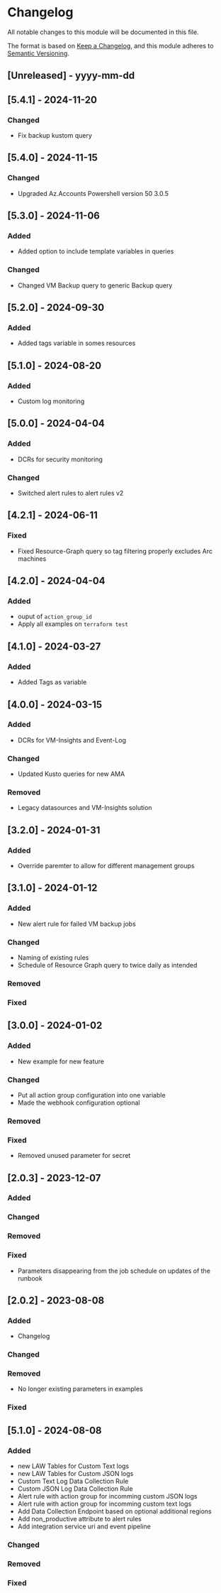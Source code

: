 # Changelog

All notable changes to this module will be documented in this file.

The format is based on [Keep a Changelog](https://keepachangelog.com/en/1.1.0/),
and this module adheres to [Semantic Versioning](https://semver.org/spec/v2.0.0.html).

## [Unreleased] - yyyy-mm-dd

## [5.4.1] - 2024-11-20

### Changed

- Fix backup kustom query

## [5.4.0] - 2024-11-15

### Changed

- Upgraded Az.Accounts Powershell version 50 3.0.5
  
## [5.3.0] - 2024-11-06

### Added

- Added option to include template variables in queries

### Changed

- Changed VM Backup query to generic Backup query

## [5.2.0] - 2024-09-30

### Added

- Added tags variable in somes resources

## [5.1.0] - 2024-08-20

### Added

- Custom log monitoring

## [5.0.0] - 2024-04-04

### Added

- DCRs for security monitoring

### Changed

- Switched alert rules to alert rules v2

## [4.2.1] - 2024-06-11

### Fixed

- Fixed Resource-Graph query so tag filtering properly excludes Arc machines

## [4.2.0] - 2024-04-04

### Added

- ouput of `action_group_id`
- Apply all examples on `terraform test`

## [4.1.0] - 2024-03-27

### Added

- Added Tags as variable

## [4.0.0] - 2024-03-15

### Added

- DCRs for VM-Insights and Event-Log

### Changed

- Updated Kusto queries for new AMA

### Removed

- Legacy datasources and VM-Insights solution

## [3.2.0] - 2024-01-31

### Added

- Override paremter to allow for different management groups

## [3.1.0] - 2024-01-12

### Added

- New alert rule for failed VM backup jobs

### Changed

- Naming of existing rules
- Schedule of Resource Graph query to twice daily as intended

### Removed

### Fixed

## [3.0.0] - 2024-01-02

### Added

- New example for new feature

### Changed

- Put all action group configuration into one variable
- Made the webhook configuration optional

### Removed

### Fixed

- Removed unused parameter for secret

## [2.0.3] - 2023-12-07

### Added

### Changed

### Removed

### Fixed

- Parameters disappearing from the job schedule on updates of the runbook

## [2.0.2] - 2023-08-08

### Added

- Changelog

### Changed

### Removed

- No longer existing parameters in examples

### Fixed

## [5.1.0] - 2024-08-08

### Added

- new LAW Tables for Custom Text logs
- new LAW Tables for Custom JSON logs
- Custom Text Log Data Collection Rule
- Custom JSON Log Data Collection Rule
- Alert rule with action group for incomming custom JSON logs
- Alert rule with action group for incomming custom text logs
- Add Data Collection Endpoint based on optional additional regions
- Add non_productive attribute to alert rules
- Add integration service uri and event pipeline

### Changed

### Removed

### Fixed
